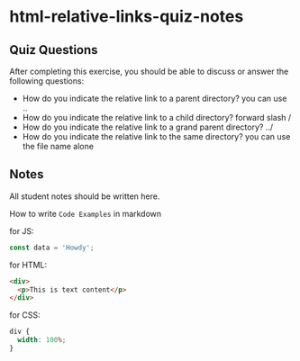 # html-relative-links-quiz-notes

## Quiz Questions

After completing this exercise, you should be able to discuss or answer the following questions:

- How do you indicate the relative link to a parent directory?
  you can use ..
- How do you indicate the relative link to a child directory?
  forward slash /
- How do you indicate the relative link to a grand parent directory?
  ../
- How do you indicate the relative link to the same directory?
  you can use the file name alone

## Notes

All student notes should be written here.

How to write `Code Examples` in markdown

for JS:

```javascript
const data = 'Howdy';
```

for HTML:

```html
<div>
  <p>This is text content</p>
</div>
```

for CSS:

```css
div {
  width: 100%;
}
```
